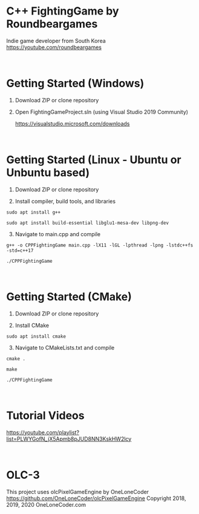 # C++ FightingGame by Roundbeargames

Indie game developer from South Korea
<br>
https://youtube.com/roundbeargames

<br>

# Getting Started (Windows)

1. Download ZIP or clone repository

2. Open FightingGameProject.sln (using Visual Studio 2019 Community)

    https://visualstudio.microsoft.com/downloads

<br>

# Getting Started (Linux - Ubuntu or Unbuntu based)

1. Download ZIP or clone repository

2. Install compiler, build tools, and libraries

```
sudo apt install g++
```
```
sudo apt install build-essential libglu1-mesa-dev libpng-dev
```

3. Navigate to main.cpp and compile

```
g++ -o CPPFightingGame main.cpp -lX11 -lGL -lpthread -lpng -lstdc++fs -std=c++17
```
```
./CPPFightingGame
```

<br>

# Getting Started (CMake)

1. Download ZIP or clone repository

2. Install CMake

```
sudo apt install cmake
```

3. Navigate to CMakeLists.txt and compile

```
cmake .
```

```
make
```

```
./CPPFightingGame
```

<br>

# Tutorial Videos

https://youtube.com/playlist?list=PLWYGofN_jX5Apmb8pJUD8NN3KskHW2lcy

<br>

# OLC-3

This project uses olcPixelGameEngine by OneLoneCoder
https://github.com/OneLoneCoder/olcPixelGameEngine
Copyright 2018, 2019, 2020 OneLoneCoder.com
